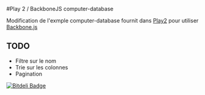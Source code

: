 #Play 2 / BackboneJS computer-database

Modification de l'exmple computer-database fournit dans [Play2](http://www.playframework.org/2.0) pour utiliser [Backbone.js](http://backbonejs.org/)

## TODO

* Filtre sur le nom
* Trie sur les colonnes 
* Pagination


[![Bitdeli Badge](https://d2weczhvl823v0.cloudfront.net/fabienamico/computer-database/trend.png)](https://bitdeli.com/free "Bitdeli Badge")

